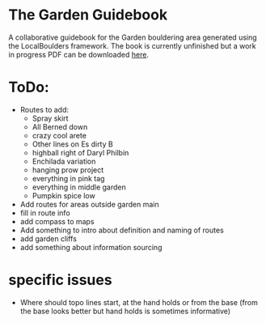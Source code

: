 # The Garden Guidebook
 A collaborative guidebook for the Garden bouldering area generated using the LocalBoulders framework. The book is currently unfinished but a work in progress PDF can be downloaded [here](https://github.com/AndrewChild/The-Garden-Guidebook/raw/main/guideBook.pdf).

# ToDo:
- Routes to add:
	- Spray skirt
	- All Berned down
	- crazy cool arete
	- Other lines on Es dirty B
	- highball right of Daryl Philbin
	- Enchilada variation
	- hanging prow project
	- everything in pink tag
	- everything in middle garden
	- Pumpkin spice low
- Add routes for areas outside garden main
- fill in route info
- add compass to maps
- Add something to intro about definition and naming of routes
- add garden cliffs
- add something about information sourcing

# specific issues
- Where should topo lines start, at the hand holds or from the base (from the base looks better but hand holds is sometimes informative)